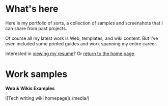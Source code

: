 # What's here

Here is my portfolio of sorts, a collection of samples and screenshots 
that I can share from past projects.

Of course all my latest work is Web, templates, and wiki content. 
But I've even included some printed guides
and work spanning my entire career.


Interested in [viewing my resume](docs/resume.md)? 
Or [return to the home page](aeabreu.github.io).

# Work samples

**Web & Wikis Examples**

![Tech writing wiki homepage](./media/<Tech Writing Home wiki.png>)
